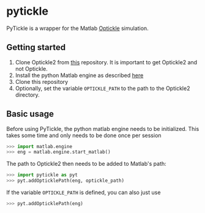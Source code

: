 # pytickle
PyTickle is a wrapper for the Matlab [Optickle](https://github.com/Optickle/Optickle/tree/Optickle2) simulation.

## Getting started
  1. Clone Optickle2 from [this](https://github.com/Optickle/Optickle/tree/Optickle2) repository. It is important to get Optickle2 and not Optickle.
  1. Install the python Matlab engine as described [here](https://www.mathworks.com/help/matlab/matlab_external/install-the-matlab-engine-for-python.html)
  1. Clone this repository
  1. Optionally, set the variable `OPTICKLE_PATH` to the path to the Optickle2 directory.
  
## Basic usage

Before using PyTickle, the python matlab engine needs to be initialized. This takes some time and only needs to be done once per session
```python
>>> import matlab.engine
>>> eng = matlab.engine.start_matlab()
```
The path to Optickle2 then needs to be added to Matlab's path:
```python
>>> import pytickle as pyt
>>> pyt.addOpticklePath(eng, optickle_path)
```
If the variable `OPTICKLE_PATH` is defined, you can also just use
```python
>>> pyt.addOpticklePath(eng)
```
